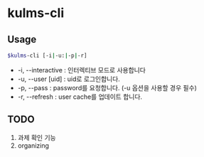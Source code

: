 # kulms-cli

## Usage

```bash
$kulms-cli [-i|-u:|-p|-r]
```

- -i, --interactive : 인터렉티브 모드로 사용합니다
- -u, --user [uid] : uid로 로그인합니다.
- -p, --pass : password를 요청합니다. (-u 옵션을 사용할 경우 필수)
- -r, --refresh : user cache를 업데이트 합니다.

## TODO

1.  과제 확인 기능
2.  organizing

